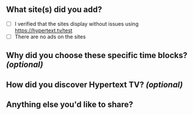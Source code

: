 ## What site(s) did you add?
<!-- Please add URLs here. -->

- [ ] I verified that the sites display without issues using https://hypertext.tv/test
- [ ] There are no ads on the sites

## Why did you choose these specific time blocks? _(optional)_
<!-- Was there a reason you chose the times you did? Would love to hear. -->

## How did you discover Hypertext TV? _(optional)_
<!-- Tell me more about how you found this project! -->

## Anything else you'd like to share?
